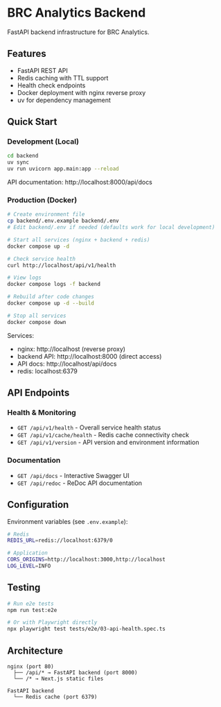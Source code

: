 # BRC Analytics Backend

FastAPI backend infrastructure for BRC Analytics.

## Features

- FastAPI REST API
- Redis caching with TTL support
- Health check endpoints
- Docker deployment with nginx reverse proxy
- uv for dependency management

## Quick Start

### Development (Local)

```bash
cd backend
uv sync
uv run uvicorn app.main:app --reload
```

API documentation: http://localhost:8000/api/docs

### Production (Docker)

```bash
# Create environment file
cp backend/.env.example backend/.env
# Edit backend/.env if needed (defaults work for local development)

# Start all services (nginx + backend + redis)
docker compose up -d

# Check service health
curl http://localhost/api/v1/health

# View logs
docker compose logs -f backend

# Rebuild after code changes
docker compose up -d --build

# Stop all services
docker compose down
```

Services:

- nginx: http://localhost (reverse proxy)
- backend API: http://localhost:8000 (direct access)
- API docs: http://localhost/api/docs
- redis: localhost:6379

## API Endpoints

### Health & Monitoring

- `GET /api/v1/health` - Overall service health status
- `GET /api/v1/cache/health` - Redis cache connectivity check
- `GET /api/v1/version` - API version and environment information

### Documentation

- `GET /api/docs` - Interactive Swagger UI
- `GET /api/redoc` - ReDoc API documentation

## Configuration

Environment variables (see `.env.example`):

```bash
# Redis
REDIS_URL=redis://localhost:6379/0

# Application
CORS_ORIGINS=http://localhost:3000,http://localhost
LOG_LEVEL=INFO
```

## Testing

```bash
# Run e2e tests
npm run test:e2e

# Or with Playwright directly
npx playwright test tests/e2e/03-api-health.spec.ts
```

## Architecture

```
nginx (port 80)
  ├── /api/* → FastAPI backend (port 8000)
  └── /* → Next.js static files

FastAPI backend
  └── Redis cache (port 6379)
```
